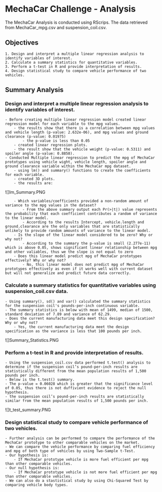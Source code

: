 # MechaCar Challenge - Analysis
The MechaCar Analysis is conducted using RScrips. The data retrieved from MechaCar_mpg.csv and suspension_coil.csv.
## Objectives
	1. Design and interpret a multiple linear regression analysis to identify variables of interest.
	2. Calculate a summary statistics for quantitative variables.
	3. Perform a t-test in R and provide interpretation of results.
	4. Design statistical study to compare vehicle performance of two vehicles.

## Summary Analysis
### Design and interpret a multiple linear regression analysis to identify variables of interest.
	- Before creating multiple linear regression model created linear regression model for each variable to the mpg values.
		- the results show that there is a correlation between mpg values and vehicle length (p-value: 2.632e-06), and mpg values and ground clearance (p-value: 0.01975)
			- the p-value is less than 0.05
		- created linear regression plots.
		- the result show that the vehicle weight (p-value: 0.5311) and spoiler angle (p-value: 0.8858).
	- Conducted Multiple linear regression to predict the mpg of MechaCar prototypes using vehicle wight, vehicle length, spoiler angle and ground clearance variable within the MechaCar mpg dataset.
		- using lm() and summary() functions to create the coefficients for each variable. 
		- created 3D plots.
		- the results are: 

 
![]lm_Summary.PNG


		- Which variables/coefficients provided a non-random amount of variance to the mpg values in the dataset? 
			- From the above summary output each Pr(>|t|) value represents the probability that each coefficient contributes a random of variance to the linear model. 
			- According to the results Intercept, vehicle.length and ground.clearance are the only variables that are statistically unlikely to provide random amounts of variance to the linear model.
		- Is the slope of the linear model considered to be zero? Why or why not?
			- According to the summary the p-value is small (2.277e-11) which is above 0.05, shows significant linear relationship between mpg and other valiables, thus we the slope is not equal to zero
		- Does this linear model predict mpg of MechaCar prototypes effectively? Why or why not?
			- No, this linear model does not predict mpg of MechaCar prototypes effectively as even if it works well with current dataset but will not generalize and predict future data correctly.

### Calculate a summary statistics for quantitative variables using suspension_coil.csv data.
	- Using summary(), sd() and var() calculated the summary statistics for the suspension coil's pounds-per-inch continuous variable.
	- The summary statistics is below with mean of 1499, median of 1500, standard deviation of 7.89 and variance of 62.29.
	- Does the current manufacturing data meet this design specification? Why or why not?
		- Yes, the current manufacturing data meet the design specification as the variance is less that 100 pounds per inch. 


![]Summary_Statistics.PNG


### Perform a t-test in R and provide interpretation of results.
	- Using the suspension_coil.csv data performed t.test() analysis to determine if the suspension coil’s pound-per-inch results are statistically different from the mean population results of 1,500 pounds per inch.
	- Below is the t.test() summary. 
	- The p-value = 0.06028 which is greater that the significance level of 0.05, thus there is not duffivient evidence to reject the null hypothesis. 
	- the suspension coil’s pound-per-inch results are statistically similar from the mean population results of 1,500 pounds per inch.


![]t_test_summary.PNG


### Design statistical study to compare vehicle performance of two vehicles.
	- Further analysis can be performed to compare the performance of the MechaCar prototype to other comparable vehicles on the market. 
	- We can compare the vehicle performance by comparing fuel efficiency and mpg of both type of vehicles by using Two-Sample t-Test.
	- Our hypothesis is:
		- If MechaCar prototype vehicle is more fuel efficient per mpg than other comparable vehicles.
	- Our null hypothesis is:
		- If MechaCar prototype vehicle is not more fuel efficient per mpg than other comparable vehicles. 
	- We can also do a stastistical study by using Chi-Squared Test by comparing vehicle body types.